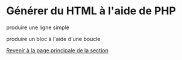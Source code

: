 # Générer du HTML à l'aide de PHP


produire une ligne simple


produire un bloc à l'aide d'une boucle


[Revenir à la page principale de la section](README.md)
